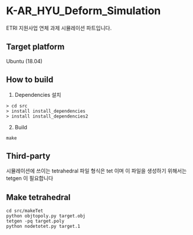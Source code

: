 # K-AR_HYU_Deform_Simulation
ETRI 지원사업 연체 과제 시뮬레이션 파트입니다.

## Target platform
Ubuntu (18.04)

## How to build
1. Dependencies 설치
```
> cd src
> install install_dependencies
> install install_dependencies2
```
2. Build
```
make
```
## Third-party 
시뮬레이션에 쓰이는 tetrahedral 파일 형식은 tet 이며 이 파일을 생성하기 위해서는 tetgen 이 필요합니다

## Make tetrahedral
```
cd src/makeTet
python objtopoly.py target.obj
tetgen -pq target.poly
python nodetotet.py target.1
```
